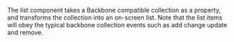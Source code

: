 The list component takes a Backbone compatible collection as a property, and transforms the collection into an on-screen list.  Note that the list items will obey the typical backbone collection events such as add change update and remove.
